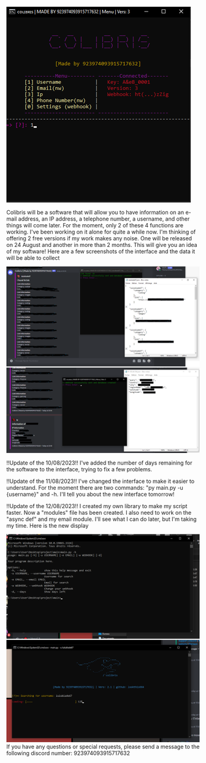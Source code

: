 ![c1](c1.png)

Colibris will be a software that will allow you to have information on an e-mail address, an IP address, a telephone number, a username, and other things will come later. For the moment, only 2 of these 4 functions are working. I've been working on it alone for quite a while now. I'm thinking of offering 2 free versions if my work makes any noise. One will be released on 24 August and another in more than 2 months. This will give you an idea of my software! Here are a few screenshots of the interface and the data it will be able to collect

![c2](c2.png)
![c3](c3.png)

!!Update of the 10/08/2023!!
I've added the number of days remaining for the software to the interface, trying to fix a few problems. 

!!Update of the 11/08/2023!!
I've changed the interface to make it easier to understand. For the moment there are two commands: "py main.py -u {username}" and -h. I'll tell you about the new interface tomorrow! 

!!Update of the 12/08/2023!!
I created my own library to make my script faster. Now a "modules" file has been created. I also need to work on the "async def" and my email module. I'll see what I can do later, but I'm taking my time.
Here is the new display 

![new1](new1.png)
![new2](new2.png)
If you have any questions or special requests, please send a message to the following discord number: 923974093915717632
